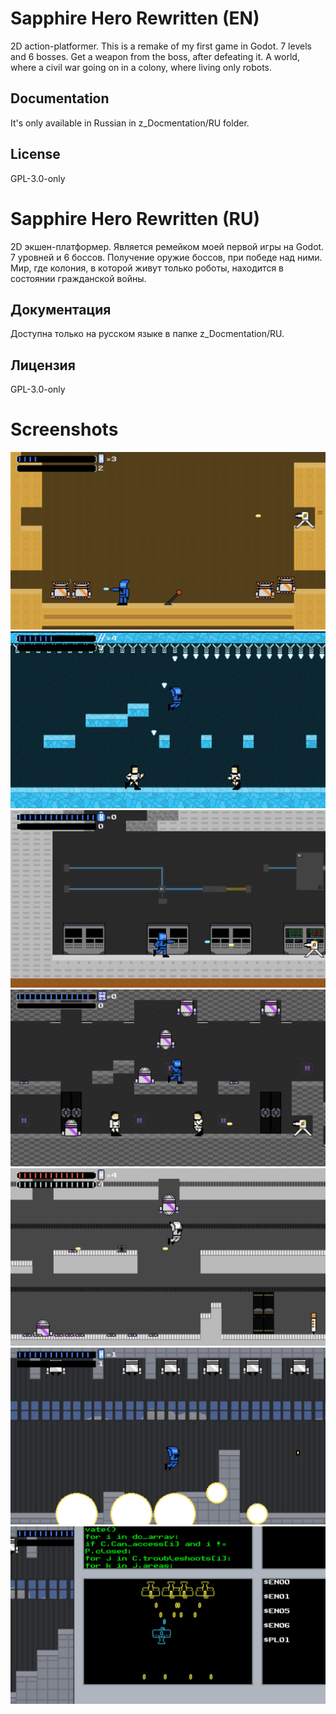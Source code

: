 # Sapphire Hero Rewritten (EN)
2D action-platformer. This is a remake of my first game in Godot.
7 levels and 6 bosses.
Get a weapon from the boss, after defeating it.
A world, where a civil war going on in a colony, where living only robots.
## Documentation
It's only available in Russian in z_Docmentation/RU folder.
## License
GPL-3.0-only

# Sapphire Hero Rewritten (RU)
2D экшен-платформер. Является ремейком моей первой игры на Godot.
7 уровней и 6 боссов.
Получение оружие боссов, при победе над ними.
Мир, где колония, в которой живут только роботы, находится в состоянии гражданской войны.
## Документация
Доступна только на русском языке в папке z_Docmentation/RU.
## Лицензия
GPL-3.0-only

# Screenshots
![img_01](/z_Documentation/Screenshots/01.png)
![img_02](/z_Documentation/Screenshots/02.png)
![img_03](/z_Documentation/Screenshots/03.png)
![img_04](/z_Documentation/Screenshots/04.png)
![img_05](/z_Documentation/Screenshots/05.png)
![img_06](/z_Documentation/Screenshots/06.png)
![img_07](/z_Documentation/Screenshots/07.png)